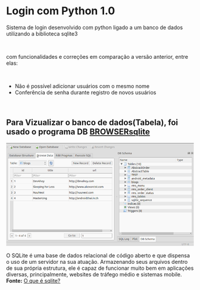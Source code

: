 <h1>Login com Python 1.0</h1>
<p>
  Sistema de login desenvolvido com python ligado a um banco de dados utilizando a biblioteca sqlite3
</p><br>

<p>
  com funcionalidades e  correções em comparação a versão anterior, entre elas:
</p><br>

<ul>
  <li>Não é possível adicionar usuários com o mesmo nome</li>
  <li>Conferência de senha durante registro de novos usuários</li>
</ul><br>

<h2>
  Para Vizualizar o banco de dados(Tabela), foi usado o programa DB <a href="https://sqlitebrowser.org/">BROWSERsqlite</a>
</h2>
 <img src="https://raw.githubusercontent.com/Devahoy/devahoy-assets/master/images/2015/01/sqlite-browser.png" alt="Software sqlite"/><br>
 
<p>
  O SQLite é uma base de dados relacional de código aberto e que dispensa o uso de um servidor na sua atuação. Armazenando seus arquivos dentro de sua própria estrutura, ele é       capaz de funcionar muito bem em aplicações diversas, principalmente, websites de tráfego médio e sistemas mobile. <strong>Fonte:</strong>
<a href="https://rockcontent.com/br/blog/sqlite/#:~:text=O%20SQLite%20%C3%A9%20um%20banco%20de%20dados%20relacional,colocar%20os%20seus%20arquivos%20dentro%20de%20si%20pr%C3%B3prio.">O que é sqlite?</a>
</p>
 
